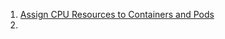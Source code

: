 1. [Assign CPU Resources to Containers and Pods](https://kubernetes.io/docs/tasks/configure-pod-container/assign-cpu-resource/)
2. 

